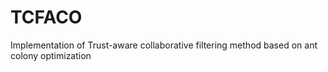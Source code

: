 # TCFACO
Implementation of Trust-aware collaborative filtering method based on ant colony optimization
